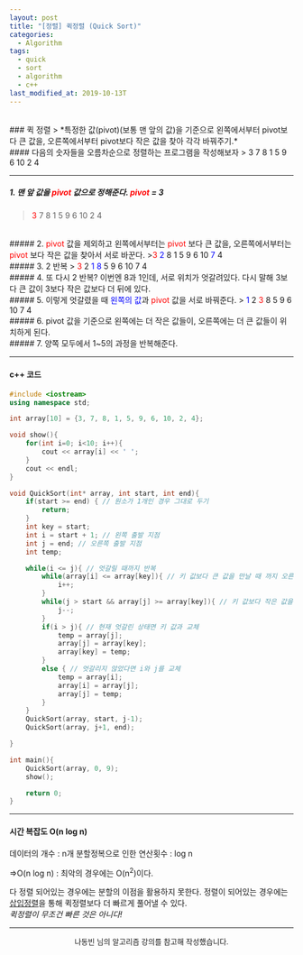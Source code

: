 ```yaml
---
layout: post
title: "[정렬] 퀵정렬 (Quick Sort)"
categories:
  - Algorithm
tags:
  - quick
  - sort
  - algorithm
  - c++
last_modified_at: 2019-10-13T
---
```

<br>
### 퀵 정렬
> *특정한 값(pivot)(보통 맨 앞의 값)을 기준으로 왼쪽에서부터 pivot보다 큰 값을, 오른쪽에서부터 pivot보다 작은 값을 찾아 각각 바꿔주기.*

<br>
#### 다음의 숫자들을 오름차순으로 정렬하는 프로그램을 작성해보자
> 3 7 8 1 5 9 6 10 2 4

---
##### 1. 맨 앞 값을 <span style="color:red">pivot</span> 값으로 정해준다. <span style="color:red">pivot</span> = 3
> <span style="color:red">3</span> 7 8 1 5 9 6 10 2 4

<br>
##### 2. <span style="color:red">pivot</span> 값을 제외하고 왼쪽에서부터는 <span style="color:red">pivot</span> 보다 큰 값을, 오른쪽에서부터는 <span style="color:red">pivot</span> 보다 작은 값을 찾아서 서로 바꾼다.
><span style="color:red">3</span> <span style="color:blue">2</span> 8 1 5 9 6 10 <span style="color:blue">7</span> 4

<br>
##### 3. 2 반복
> <span style="color:red">3</span> 2 <span style="color:blue">1 8</span> 5 9 6 10 7 4

<br>
##### 4. 또 다시 2 반복?
이번엔 8과 1인데, 서로 위치가 엇갈려있다. 다시 말해 3보다 큰 값이 3보다 작은 값보다 더 뒤에 있다.

<br>
##### 5. 이렇게 엇갈렸을 때 <span style="color:blue">왼쪽의 값</span>과 <span style="color:red">pivot</span> 값을 서로 바꿔준다.
> <span style="color:blue">1</span> 2 <span style="color:red">3</span> 8 5 9 6 10 7 4

<br>
##### 6. pivot 값을 기준으로 왼쪽에는 더 작은 값들이, 오른쪽에는 더 큰 값들이 위치하게 된다.

<br>
##### 7. 양쪽 모두에서 1~5의 과정을 반복해준다.

<br>

---
#### c++ 코드
```c++
#include <iostream>
using namespace std;

int array[10] = {3, 7, 8, 1, 5, 9, 6, 10, 2, 4};

void show(){
	for(int i=0; i<10; i++){
		cout << array[i] << ' ';
	}
	cout << endl;
}

void QuickSort(int* array, int start, int end){
	if(start >= end) { // 원소가 1개인 경우 그대로 두기
		return;
	}
	int key = start;
	int i = start + 1; // 왼쪽 출발 지점
	int j = end; // 오른쪽 출발 지점
	int temp;

	while(i <= j){ // 엇갈릴 때까지 반복
		while(array[i] <= array[key]){ // 키 값보다 큰 값을 만날 때 까지 오른쪽으로 이동  
			i++;
		}
		while(j > start && array[j] >= array[key]){ // 키 값보다 작은 값을 만날 때 까지 왼쪽으로 이동
			j--;
		}
		if(i > j){ // 현재 엇갈린 상태면 키 값과 교체
			temp = array[j];
			array[j] = array[key];
			array[key] = temp;
		}
		else { // 엇갈리지 않았다면 i와 j를 교체
			temp = array[i];
			array[i] = array[j];
			array[j] = temp;
		}
	}
	QuickSort(array, start, j-1);
	QuickSort(array, j+1, end);

}

int main(){
	QuickSort(array, 0, 9);
	show();

	return 0;
}
```
---
#### 시간 복잡도 O(n log n)
데이터의 개수 : n개
분할정복으로 인한 연산횟수 : log n

=>O(n log n)
: 최악의 경우에는 O(n<sup>2</sup>)이다.

다 정렬 되어있는 경우에는 분할의 이점을 활용하지 못한다.
정렬이 되어있는 경우에는 [삽입정렬](https://jaden2208.github.io/algorithm/2019/10/11/algorithm-bubble-sort.html)을 통해 퀵정렬보다 더 빠르게 풀어낼 수 있다.
<br>
*퀵정렬이 무조건 빠른 것은 아니다!*
<br>

---

<center><font size="2em"> 나동빈 님의 알고리즘 강의를 참고해 작성했습니다.</font></center>
